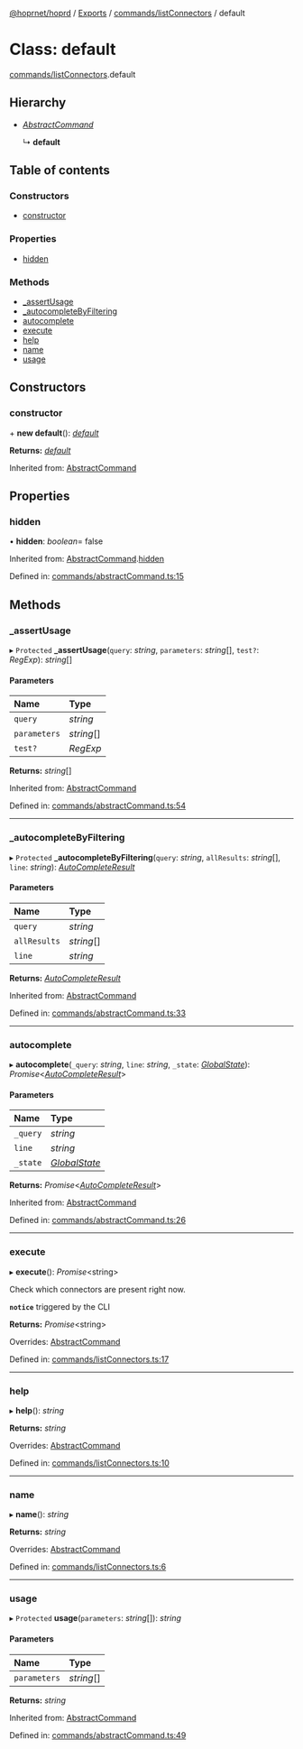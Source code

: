 [@hoprnet/hoprd](../README.md) / [Exports](../modules.md) / [commands/listConnectors](../modules/commands_listconnectors.md) / default

# Class: default

[commands/listConnectors](../modules/commands_listconnectors.md).default

## Hierarchy

- [_AbstractCommand_](commands_abstractcommand.abstractcommand.md)

  ↳ **default**

## Table of contents

### Constructors

- [constructor](commands_listconnectors.default.md#constructor)

### Properties

- [hidden](commands_listconnectors.default.md#hidden)

### Methods

- [\_assertUsage](commands_listconnectors.default.md#_assertusage)
- [\_autocompleteByFiltering](commands_listconnectors.default.md#_autocompletebyfiltering)
- [autocomplete](commands_listconnectors.default.md#autocomplete)
- [execute](commands_listconnectors.default.md#execute)
- [help](commands_listconnectors.default.md#help)
- [name](commands_listconnectors.default.md#name)
- [usage](commands_listconnectors.default.md#usage)

## Constructors

### constructor

\+ **new default**(): [_default_](commands_listconnectors.default.md)

**Returns:** [_default_](commands_listconnectors.default.md)

Inherited from: [AbstractCommand](commands_abstractcommand.abstractcommand.md)

## Properties

### hidden

• **hidden**: _boolean_= false

Inherited from: [AbstractCommand](commands_abstractcommand.abstractcommand.md).[hidden](commands_abstractcommand.abstractcommand.md#hidden)

Defined in: [commands/abstractCommand.ts:15](https://github.com/hoprnet/hoprnet/blob/448a47a/packages/hoprd/src/commands/abstractCommand.ts#L15)

## Methods

### \_assertUsage

▸ `Protected` **\_assertUsage**(`query`: _string_, `parameters`: _string_[], `test?`: _RegExp_): _string_[]

#### Parameters

| Name         | Type       |
| :----------- | :--------- |
| `query`      | _string_   |
| `parameters` | _string_[] |
| `test?`      | _RegExp_   |

**Returns:** _string_[]

Inherited from: [AbstractCommand](commands_abstractcommand.abstractcommand.md)

Defined in: [commands/abstractCommand.ts:54](https://github.com/hoprnet/hoprnet/blob/448a47a/packages/hoprd/src/commands/abstractCommand.ts#L54)

---

### \_autocompleteByFiltering

▸ `Protected` **\_autocompleteByFiltering**(`query`: _string_, `allResults`: _string_[], `line`: _string_): [_AutoCompleteResult_](../modules/commands_abstractcommand.md#autocompleteresult)

#### Parameters

| Name         | Type       |
| :----------- | :--------- |
| `query`      | _string_   |
| `allResults` | _string_[] |
| `line`       | _string_   |

**Returns:** [_AutoCompleteResult_](../modules/commands_abstractcommand.md#autocompleteresult)

Inherited from: [AbstractCommand](commands_abstractcommand.abstractcommand.md)

Defined in: [commands/abstractCommand.ts:33](https://github.com/hoprnet/hoprnet/blob/448a47a/packages/hoprd/src/commands/abstractCommand.ts#L33)

---

### autocomplete

▸ **autocomplete**(`_query`: _string_, `line`: _string_, `_state`: [_GlobalState_](../modules/commands_abstractcommand.md#globalstate)): _Promise_<[_AutoCompleteResult_](../modules/commands_abstractcommand.md#autocompleteresult)\>

#### Parameters

| Name     | Type                                                                |
| :------- | :------------------------------------------------------------------ |
| `_query` | _string_                                                            |
| `line`   | _string_                                                            |
| `_state` | [_GlobalState_](../modules/commands_abstractcommand.md#globalstate) |

**Returns:** _Promise_<[_AutoCompleteResult_](../modules/commands_abstractcommand.md#autocompleteresult)\>

Inherited from: [AbstractCommand](commands_abstractcommand.abstractcommand.md)

Defined in: [commands/abstractCommand.ts:26](https://github.com/hoprnet/hoprnet/blob/448a47a/packages/hoprd/src/commands/abstractCommand.ts#L26)

---

### execute

▸ **execute**(): _Promise_<string\>

Check which connectors are present right now.

**`notice`** triggered by the CLI

**Returns:** _Promise_<string\>

Overrides: [AbstractCommand](commands_abstractcommand.abstractcommand.md)

Defined in: [commands/listConnectors.ts:17](https://github.com/hoprnet/hoprnet/blob/448a47a/packages/hoprd/src/commands/listConnectors.ts#L17)

---

### help

▸ **help**(): _string_

**Returns:** _string_

Overrides: [AbstractCommand](commands_abstractcommand.abstractcommand.md)

Defined in: [commands/listConnectors.ts:10](https://github.com/hoprnet/hoprnet/blob/448a47a/packages/hoprd/src/commands/listConnectors.ts#L10)

---

### name

▸ **name**(): _string_

**Returns:** _string_

Overrides: [AbstractCommand](commands_abstractcommand.abstractcommand.md)

Defined in: [commands/listConnectors.ts:6](https://github.com/hoprnet/hoprnet/blob/448a47a/packages/hoprd/src/commands/listConnectors.ts#L6)

---

### usage

▸ `Protected` **usage**(`parameters`: _string_[]): _string_

#### Parameters

| Name         | Type       |
| :----------- | :--------- |
| `parameters` | _string_[] |

**Returns:** _string_

Inherited from: [AbstractCommand](commands_abstractcommand.abstractcommand.md)

Defined in: [commands/abstractCommand.ts:49](https://github.com/hoprnet/hoprnet/blob/448a47a/packages/hoprd/src/commands/abstractCommand.ts#L49)
